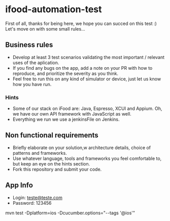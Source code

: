 # ifood-automation-test
First of all, thanks for being here, we hope you can succed on this test :)
Let's move on with some small rules...

## Business rules
* Develop at least 3 test scenarios validating the most important / relevant uses of the aplication.
* If you find any bugs on the app, add a note on your PR with how to reproduce, and prioritize the severity as you think.
* Feel free to run this on any kind of simulator or device, just let us know how you have run.

### Hints
* Some of our stack on iFood are: Java, Espresso, XCUI and Appium. Oh, we have our own API framework with JavaScript as well.
* Everything we run we use a jenkinsFile on Jenkins.

## Non functional requirements
* Briefly elaborate on your solution,w architecture details, choice of patterns and frameworks.
* Use whatever language, tools and frameworks you feel comfortable to, but keep an eye on the hints section.
* Fork this repository and submit your code.

## App Info
* Login: teste@teste.com
* Password: 123456

mvn test -Dplatform=ios -Dcucumber.options="--tags '@ios'"

